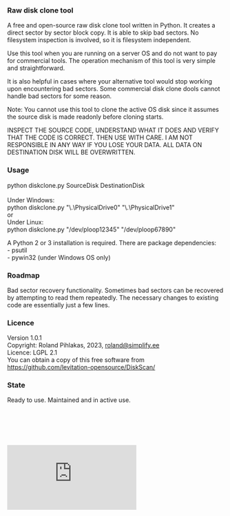 ### Raw disk clone tool

A free and open-source raw disk clone tool written in Python. It creates a direct sector by sector block copy. It is able to skip bad sectors. No filesystem inspection is involved, so it is filesystem independent. 

Use this tool when you are running on a server OS and do not want to pay for commercial tools. The operation mechanism of this tool is very simple and straightforward. 

It is also helpful in cases where your alternative tool would stop working upon encountering bad sectors. Some commercial disk clone dools cannot handle bad sectors for some reason.

Note: You cannot use this tool to clone the active OS disk since it assumes the source disk is made readonly before cloning starts.

INSPECT THE SOURCE CODE, UNDERSTAND WHAT IT DOES AND VERIFY THAT THE CODE IS CORRECT. THEN USE WITH CARE. I AM NOT RESPONSIBLE IN ANY WAY IF YOU LOSE YOUR DATA. ALL DATA ON DESTINATION DISK WILL BE OVERWRITTEN.


### Usage

python diskclone.py SourceDisk DestinationDisk
<br>
<br>Under Windows:
<br>python diskclone.py "\\.\PhysicalDrive0" "\\.\PhysicalDrive1"
<br>or
<br>Under Linux:
<br>python diskclone.py "/dev/ploop12345" "/dev/ploop67890"


A Python 2 or 3 installation is required. There are package dependencies:
<br> - psutil
<br> - pywin32 (under Windows OS only)


### Roadmap

Bad sector recovery functionality. Sometimes bad sectors can be recovered by attempting to read them repeatedly. The necessary changes to existing code are essentially just a few lines.


### Licence
Version 1.0.1
<br>Copyright: Roland Pihlakas, 2023, roland@simplify.ee
<br>Licence: LGPL 2.1
<br>You can obtain a copy of this free software from https://github.com/levitation-opensource/DiskScan/


### State
Ready to use. Maintained and in active use.


<br>
<br>
<br>
<br>

[![Analytics](https://ga-beacon.appspot.com/UA-351728-28/DiskClone/README.md?pixel)](https://github.com/igrigorik/ga-beacon)    
